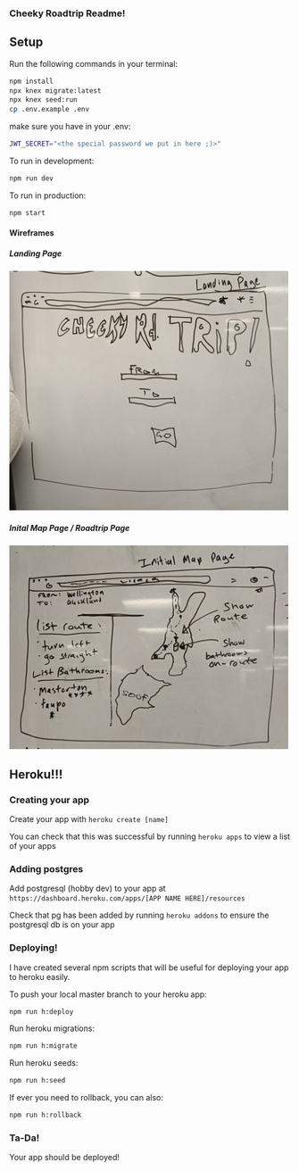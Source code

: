 ### Cheeky Roadtrip Readme!


## Setup

Run the following commands in your terminal:

```sh
npm install
npx knex migrate:latest
npx knex seed:run
cp .env.example .env
```

make sure you have in your .env:

```sh
JWT_SECRET="<the special password we put in here ;)>"
```

To run in development:
```sh
npm run dev
```

To run in production:
```sh
npm start
```



#### Wireframes

##### Landing Page

<img src="readme-images/landing-page.jpg" width="500">


##### Inital Map Page / Roadtrip Page

<img src="readme-images/initial-map-page.jpg" width="500">





## Heroku!!!

### Creating your app

Create your app with `heroku create [name]`

You can check that this was successful by running `heroku apps` to view a list of your apps


### Adding postgres

Add postgresql (hobby dev) to your app at `https://dashboard.heroku.com/apps/[APP NAME HERE]/resources`

Check that pg has been added by running `heroku addons` to ensure the postgresql db is on your app


### Deploying!

I have created several npm scripts that will be useful for deploying your app to heroku easily.

To push your local master branch to your heroku app:
```sh
npm run h:deploy
```

Run heroku migrations:
```sh
npm run h:migrate
```

Run heroku seeds:
```sh
npm run h:seed
```

If ever you need to rollback, you can also:
```sh
npm run h:rollback
```


### Ta-Da!
Your app should be deployed!


